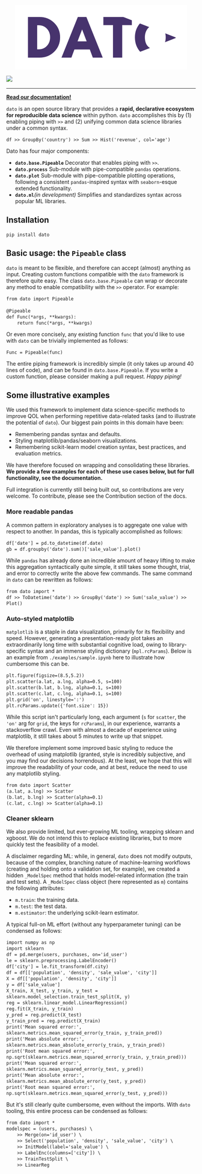 <p align="center">
  <a href="https://dato.dtfr.me">
    <img src="https://github.com/dataframehq/dato/blob/master/docs/_static/img/dato.png?raw=true">
  </a>
</p>

![](https://github.com/dataframehq/dato/workflows/Python%20CI/badge.svg)


---

<a href="https://dato.dtfr.me">
  <b>Read our documentation!</b>
</a>

`dato` is an open source library that provides a **rapid, declarative ecosystem for reproducible data science** within python. `dato` accomplishes this by \(1\) enabling piping with `>>` and \(2\) unifying common data science libraries under a common syntax.

```text
df >> GroupBy('country') >> Sum >> Hist('revenue', col='age')
```

Dato has four major components:

* **`dato.base.Pipeable`** Decorator that enables piping with `>>`.
* **`dato.process`** Sub-module with pipe-compatible `pandas` operations.
* **`dato.plot`** Sub-module with pipe-compatible plotting operations, following a consistent `pandas`-inspired syntax with `seaborn`-esque extended functionality.
* **`dato.ml`**_\(in development\)_  Simplifies and standardizes syntax across popular ML libraries.


## Installation

```text
pip install dato
```


## Basic usage: the `Pipeable` class

`dato` is meant to be flexible, and therefore can accept \(almost\) anything as input. Creating custom functions compatible with the `dato` framework is therefore quite easy. The class `dato.base.Pipeable` can wrap or decorate any method to enable compatibility with the `>>` operator. For example:

```text
from dato import Pipeable

@Pipeable
def Func(*args, **kwargs):
    return func(*args, **kwargs)
```

Or even more concisely, any existing function `func` that you'd like to use with `dato` can be trivially implemented as follows:

```text
Func = Pipeable(func)
```

The entire piping framework is incredibly simple \(it only takes up around 40 lines of code\), and can be found in `dato.base.Pipeable`. If you write a custom function, please consider making a pull request. _Happy piping!_

## Some illustrative examples

We used this framework to implement data science-specific methods to improve QOL when performing repetitive data-related tasks \(and to illustrate the potential of `dato`\). Our biggest pain points in this domain have been:

* Remembering pandas syntax and defaults.
* Styling matplotlib/pandas/seaborn visualizations.
* Remembering scikit-learn model creation syntax, best practices, and evaluation metrics.

We have therefore focused on wrapping and consolidating these libraries. **We provide a few examples for each of these use cases below, but for full functionality, see the documentation.**

Full integration is currently still being built out, so contributions are very welcome. To contribute, please see the Contribution section of the docs.

### More readable pandas

A common pattern in exploratory analyses is to aggregate one value with respect to another. In pandas, this is typically accomplished as follows:

```text
df['date'] = pd.to_datetime(df.date)
gb = df.groupby('date').sum()['sale_value'].plot()
```

While `pandas` has already done an incredible amount of heavy lifting to make this aggregation syntactically quite simple, it still takes some thought, trial, and error to correctly write the above few commands. The same command in `dato` can be rewritten as follows:

```text
from dato import *
df >> ToDatetime('date') >> GroupBy('date') >> Sum('sale_value') >> Plot()
```

### Auto-styled matplotlib

`matplotlib` is a staple in data visualization, primarily for its flexibility and speed. However, generating a presentation-ready plot takes an extraordinarily long time with substantial cognitive load, owing to library-specific syntax and an immense styling dictionary \(`mpl.rcParams`\). Below is an example from `./examples/sample.ipynb` here to illustrate how cumbersome this can be.

```text
plt.figure(figsize=(8.5,5.2))
plt.scatter(a.lat, a.lng, alpha=0.5, s=100)
plt.scatter(b.lat, b.lng, alpha=0.1, s=100)
plt.scatter(c.lat, c.lng, alpha=0.1, s=100)
plt.grid('on', linestyle=':')
plt.rcParams.update({'font.size': 15})
```

While this script isn't particularly long, each argument \(`s` for `scatter`, the `'on'` arg for `grid`, the keys for `rcParams`\), in our experience, warrants a stackoverflow crawl. Even with almost a decade of experience using matplotlib, it still takes about 5 minutes to write up that snippet.

We therefore implement some improved basic styling to reduce the overhead of using matplotlib \(granted, style is incredibly subjective, and you may find our decisions horrendous\). At the least, we hope that this will improve the readability of your code, and at best, reduce the need to use any matplotlib styling.

```text
from dato import Scatter
(a.lat, a.lng) >> Scatter
(b.lat, b.lng) >> Scatter(alpha=0.1)
(c.lat, c.lng) >> Scatter(alpha=0.1)
```

### Cleaner sklearn

We also provide limited, but ever-growing ML tooling, wrapping sklearn and xgboost. We do not intend this to replace existing libraries, but to more quickly test the feasibility of a model.

A disclaimer regarding ML: while, in general, `dato` does not modify outputs, because of the complex, branching nature of machine-learning workflows \(creating and holding onto a validation set, for example\), we created a hidden `_ModelSpec` method that holds model-related information \(the train and test sets\). A `_ModelSpec` class object \(here represented as `m`\) contains the following attributes:

* `m.train`: the training data.
* `m.test`: the test data.
* `m.estimator`: the underlying scikit-learn estimator.

A typical full-on ML effort (without any hyperparameter tuning) can be condensed as follows:

```text
import numpy as np
import sklearn
df = pd.merge(users, purchases, on='id_user')
le = sklearn.preprocessing.LabelEncoder()
df['city'] = le.fit_transform(df.city)
df = df[['population', 'density', 'sale_value', 'city']]
X = df[['population', 'density', 'city']]
y = df['sale_value']
X_train, X_test, y_train, y_test = sklearn.model_selection.train_test_split(X, y)
reg = sklearn.linear_model.LinearRegression()
reg.fit(X_train, y_train)
y_pred = reg.predict(X_test)
y_train_pred = reg.predict(X_train)
print('Mean squared error:', sklearn.metrics.mean_squared_error(y_train, y_train_pred))
print('Mean absolute error:', sklearn.metrics.mean_absolute_error(y_train, y_train_pred))
print('Root mean squared error:', np.sqrt(sklearn.metrics.mean_squared_error(y_train, y_train_pred)))
print('Mean squared error:', sklearn.metrics.mean_squared_error(y_test, y_pred))
print('Mean absolute error:', sklearn.metrics.mean_absolute_error(y_test, y_pred))
print('Root mean squared error:', np.sqrt(sklearn.metrics.mean_squared_error(y_test, y_pred)))
```

But it's still clearly quite cumbersome, even without the imports. With `dato` tooling, this entire process can be condensed as follows:

```text
from dato import *
modelspec = (users, purchases) \
    >> Merge(on='id_user') \
    >> Select('population', 'density', 'sale_value', 'city') \
    >> InitModel(label='sale_value') \
    >> LabelEnc(columns=['city']) \
    >> TrainTestSplit \
    >> LinearReg
```

